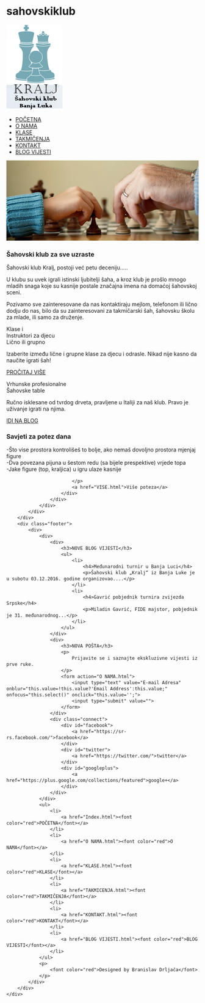 # sahovskiklub
<!DOCTYPE html>
<html>
<head>
	<meta charset="UTF-8">
	<title>Šahovski klub </title>
	<link rel="stylesheet" href="css/style.css" type="text/css">
	<!--[if IE 7]>
		<link rel="stylesheet" href="css/ie7.css" type="text/css">
	<![endif]-->
	<!--[if IE 9]>
		<link rel="stylesheet" href="css/ie9.css" type="text/css">
	<![endif]-->
</head>
<body>
	<div class="page">
		<div class="background">
			<div class="sidebar">
				<a href="index.html" id="logo"><img src="images/logo.png" alt="logo"></a>
				<ul class="navigation">
					<li class="selected">
						<a href="INDEX.html">POČETNA</a>
					</li>
					<li>
						<a href="O NAMA.html">O NAMA</a>
					</li>
					<li>
						<a href="KLASE.html">KLASE</a>
					</li>
					<li>
						<a href="TAKMICENJA.html">TAKMIČENJA</a>
					</li>
					<li>
						<a href="KONTAKT.html">KONTAKT</a>
					</li>
					<li>
						<a href="BLOG VIJESTI.html">BLOG VIJESTI</a>
					</li>
				</ul>
			</div>
			<div class="body">
				<div>
					<div class="figure">
						<img src="images/chess.jpg" alt="">
					</div>
					<div>
				<h3>Šahovski klub za sve uzraste</h3>
						<p>
							Šahovski klub Kralj, postoji već petu deceniju..... <br> 

U klubu su uvek igrali istinski ljubitelji šaha, a kroz klub je prošlo mnogo mladih snaga koje su kasnije postale značajna imena na domaćoj šahovskoj sceni.
						</p>
						<p>
							Pozivamo sve zainteresovane da nas kontaktiraju mejlom, telefonom ili lično dodju do nas, bilo da su zainteresovani za takmičarski šah,  šahovsku školu za mlade, ili samo za druženje.
						</p>
						<div class="first">
							<p>
								Klase i <br> Instruktori za djecu <br> Lično ili grupno
							</p>
							<div>
								<p>
									Izaberite između lične i grupne klase za djecu i odrasle. Nikad nije kasno da naučite igrati šah!
								</p>
								<a href="KLASE.html">PROČITAJ VIŠE </a>
							</div>
						</div>
						<div>
							<p>
								Vrhunske profesionalne <br> Šahovske table
							</p>
							<div>
								<p>
									Ručno isklesane od tvrdog drveta, pravljene u Italiji za naš klub. Pravo je uživanje igrati na njima. 
								</p>
								<a href="BLOG video.html">IDI NA BLOG</a>
							</div>
						</div>
						<div class="section">
							<h3>Savjeti za potez dana</h3>
							<p>
					   -Što vise prostora kontrolišeš to bolje, ako nemaš dovoljno prostora mjenjaj figure<br>
                       -Dva povezana pijuna u šestom redu (sa bijele prespektive) vrjede topa<br>
                       -Jake figure (top, kraljica) u igru ulaze kasnije



							</p>
							<a href="VISE.html">Više poteza</a>
						</div>
					</div>
				</div>
			</div>
		</div>
		<div class="footer">
			<div>
				<div>
					<div>
						<h3>NOVE BLOG VIJESTI</h3>
						<ul>
							<li>
								<h4>Međunarodni turnir u Banja Luci</h4>
								<p>Šahovski klub „Kralj“ iz Banja Luke je u subotu 03.12.2016. godine organizovao....</p> 
							</li>
							<li>
								<h4>Gavrić pobjednik turnira zvijezda Srpske</h4>
								<p>Miladin Gavrić, FIDE majstor, pobjednik je 31. međunarodnog...</p>
							</li>
						</ul>
					</div>
					<div>
						<h3>NOVA POŠTA</h3>
						<p>
							Prijavite se i saznajte ekskluzivne vijesti iz prve ruke.
						</p>
						<form action="O NAMA.html">
							<input type="text" value="E-mail Adresa" onblur="this.value=!this.value?'Email Address':this.value;" onfocus="this.select()" onclick="this.value='';">
							<input type="submit" value="">
						</form>
					</div>
					<div class="connect">
						<div id="facebook">
							<a href="https://sr-rs.facebook.com/">facebook</a>
						</div>
						<div id="twitter">
							<a href="https://twitter.com/">twitter</a>
						</div>
						<div id="googleplus">
							<a href="https://plus.google.com/collections/featured">google+</a>
						</div>
					</div>
				</div>
				<ul>
					<li>
						<a href="Index.html"><font color="red">POČETNA</font></a>
					</li>
					<li>
						<a href="O NAMA.html"><font color="red">O NAMA</font></a>
					</li>
					<li>
						<a href="KLASE.html"><font color="red">KLASE</font></a>
					</li>
					<li>
						<a href="TAKMICENJA.html"><font color="red">TAKMIČENJA</font></a>
					</li>
					<li>
						<a href="KONTAKT.html"><font color="red">KONTAKT</font></a>
					</li>
					<li>
						<a href="BLOG VIJESTI.html"><font color="red">BLOG VIJESTI</font></a>
					</li>
				</ul>
				<p>
					<font color="red">Designed by Branislav Drljača</font>
				</p>
			</div>
		</div>
	</div>
</body>
</html>
